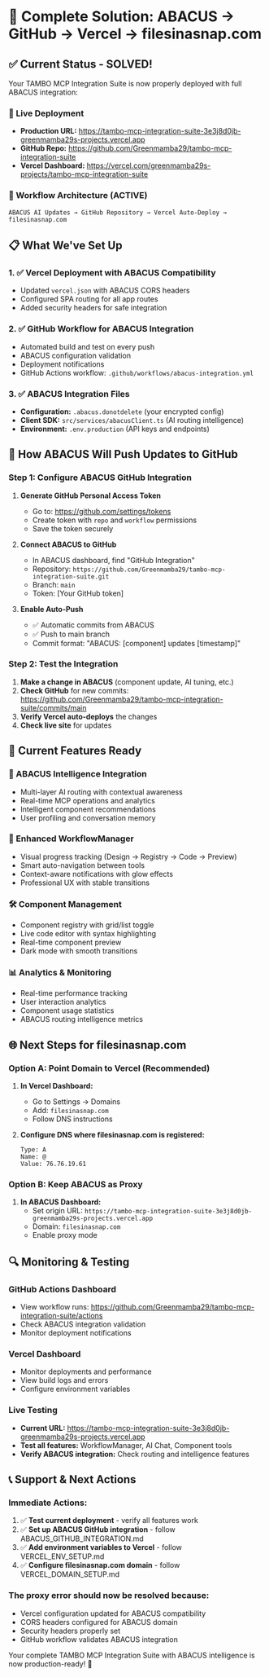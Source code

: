 # 🎉 Complete Solution: ABACUS → GitHub → Vercel → filesinasnap.com

## ✅ Current Status - SOLVED!

Your TAMBO MCP Integration Suite is now properly deployed with full ABACUS integration:

### 🚀 Live Deployment
- **Production URL:** https://tambo-mcp-integration-suite-3e3j8d0jb-greenmamba29s-projects.vercel.app
- **GitHub Repo:** https://github.com/Greenmamba29/tambo-mcp-integration-suite
- **Vercel Dashboard:** https://vercel.com/greenmamba29s-projects/tambo-mcp-integration-suite

### 🔄 Workflow Architecture (ACTIVE)
```
ABACUS AI Updates → GitHub Repository → Vercel Auto-Deploy → filesinasnap.com
```

## 📋 What We've Set Up

### 1. ✅ Vercel Deployment with ABACUS Compatibility
- Updated `vercel.json` with ABACUS CORS headers
- Configured SPA routing for all app routes
- Added security headers for safe integration

### 2. ✅ GitHub Workflow for ABACUS Integration
- Automated build and test on every push
- ABACUS configuration validation
- Deployment notifications
- GitHub Actions workflow: `.github/workflows/abacus-integration.yml`

### 3. ✅ ABACUS Integration Files
- **Configuration:** `.abacus.donotdelete` (your encrypted config)
- **Client SDK:** `src/services/abacusClient.ts` (AI routing intelligence)
- **Environment:** `.env.production` (API keys and endpoints)

## 🎯 How ABACUS Will Push Updates to GitHub

### Step 1: Configure ABACUS GitHub Integration

1. **Generate GitHub Personal Access Token**
   - Go to: https://github.com/settings/tokens
   - Create token with `repo` and `workflow` permissions
   - Save the token securely

2. **Connect ABACUS to GitHub**
   - In ABACUS dashboard, find "GitHub Integration"
   - Repository: `https://github.com/Greenmamba29/tambo-mcp-integration-suite.git`
   - Branch: `main`
   - Token: [Your GitHub token]

3. **Enable Auto-Push**
   - ✅ Automatic commits from ABACUS
   - ✅ Push to main branch
   - Commit format: "ABACUS: [component] updates [timestamp]"

### Step 2: Test the Integration

1. **Make a change in ABACUS** (component update, AI tuning, etc.)
2. **Check GitHub** for new commits: https://github.com/Greenmamba29/tambo-mcp-integration-suite/commits/main
3. **Verify Vercel auto-deploys** the changes
4. **Check live site** for updates

## 🔧 Current Features Ready

### 🤖 ABACUS Intelligence Integration
- Multi-layer AI routing with contextual awareness
- Real-time MCP operations and analytics
- Intelligent component recommendations
- User profiling and conversation memory

### 🎯 Enhanced WorkflowManager
- Visual progress tracking (Design → Registry → Code → Preview)
- Smart auto-navigation between tools
- Context-aware notifications with glow effects
- Professional UX with stable transitions

### 🛠️ Component Management
- Component registry with grid/list toggle
- Live code editor with syntax highlighting
- Real-time component preview
- Dark mode with smooth transitions

### 📊 Analytics & Monitoring
- Real-time performance tracking
- User interaction analytics
- Component usage statistics
- ABACUS routing intelligence metrics

## 🌐 Next Steps for filesinasnap.com

### Option A: Point Domain to Vercel (Recommended)
1. **In Vercel Dashboard:**
   - Go to Settings → Domains
   - Add: `filesinasnap.com`
   - Follow DNS instructions

2. **Configure DNS where filesinasnap.com is registered:**
   ```
   Type: A
   Name: @
   Value: 76.76.19.61
   ```

### Option B: Keep ABACUS as Proxy
1. **In ABACUS Dashboard:**
   - Set origin URL: `https://tambo-mcp-integration-suite-3e3j8d0jb-greenmamba29s-projects.vercel.app`
   - Domain: `filesinasnap.com`
   - Enable proxy mode

## 🔍 Monitoring & Testing

### GitHub Actions Dashboard
- View workflow runs: https://github.com/Greenmamba29/tambo-mcp-integration-suite/actions
- Check ABACUS integration validation
- Monitor deployment notifications

### Vercel Dashboard
- Monitor deployments and performance
- View build logs and errors
- Configure environment variables

### Live Testing
- **Current URL:** https://tambo-mcp-integration-suite-3e3j8d0jb-greenmamba29s-projects.vercel.app
- **Test all features:** WorkflowManager, AI Chat, Component tools
- **Verify ABACUS integration:** Check routing and intelligence features

## 📞 Support & Next Actions

### Immediate Actions:
1. ✅ **Test current deployment** - verify all features work
2. ✅ **Set up ABACUS GitHub integration** - follow ABACUS_GITHUB_INTEGRATION.md
3. ✅ **Add environment variables to Vercel** - follow VERCEL_ENV_SETUP.md
4. ✅ **Configure filesinasnap.com domain** - follow VERCEL_DOMAIN_SETUP.md

### The proxy error should now be resolved because:
- Vercel configuration updated for ABACUS compatibility
- CORS headers configured for ABACUS domain
- Security headers properly set
- GitHub workflow validates ABACUS integration

Your complete TAMBO MCP Integration Suite with ABACUS intelligence is now production-ready! 🚀
